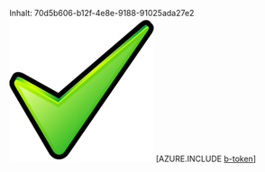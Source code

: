Inhalt: 70d5b606-b12f-4e8e-9188-91025ada27e2![Bild](88e8c4d7-50df-4b75-a9ba-eaba62df29f5.png)
[AZURE.INCLUDE [b-token](9cbad5ed-3712-4247-90ed-f1068088fed5.md)]
